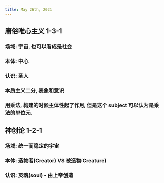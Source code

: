 ```yaml
---
title: May 26th, 2021
---
```


## 庸俗唯心主义 1-3-1
### 场域: 宇宙, 也可以看成是社会
### 本体: 中心
### 认识: 圣人
### 本质主义二分, 表象和意识
### 用乘法, 构建的时候主体性起了作用, 但是这个 subject 可以认为是乘法的单位元.
## 神创论 1-2-1
### 场域: 统一而稳定的宇宙
### 本体: 造物者(Creator) VS 被造物(Creature)
### 认识: 灵魂(soul) - 由上帝创造
